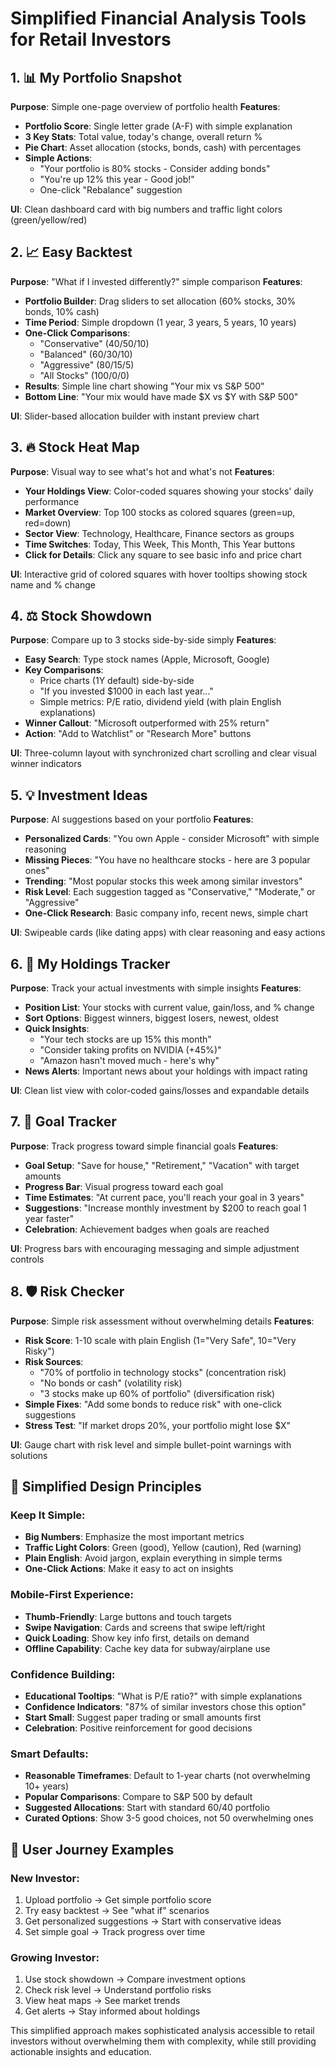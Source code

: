 # Simplified Financial Analysis Tools for Retail Investors

## 1. **📊 My Portfolio Snapshot**
**Purpose**: Simple one-page overview of portfolio health
**Features**:
- **Portfolio Score**: Single letter grade (A-F) with simple explanation
- **3 Key Stats**: Total value, today's change, overall return %  
- **Pie Chart**: Asset allocation (stocks, bonds, cash) with percentages
- **Simple Actions**:
  - "Your portfolio is 80% stocks - Consider adding bonds"
  - "You're up 12% this year - Good job!"
  - One-click "Rebalance" suggestion

**UI**: Clean dashboard card with big numbers and traffic light colors (green/yellow/red)

## 2. **📈 Easy Backtest**
**Purpose**: "What if I invested differently?" simple comparison
**Features**:
- **Portfolio Builder**: Drag sliders to set allocation (60% stocks, 30% bonds, 10% cash)
- **Time Period**: Simple dropdown (1 year, 3 years, 5 years, 10 years)
- **One-Click Comparisons**:
  - "Conservative" (40/50/10)
  - "Balanced" (60/30/10) 
  - "Aggressive" (80/15/5)
  - "All Stocks" (100/0/0)
- **Results**: Simple line chart showing "Your mix vs S&P 500"
- **Bottom Line**: "Your mix would have made $X vs $Y with S&P 500"

**UI**: Slider-based allocation builder with instant preview chart

## 3. **🔥 Stock Heat Map**
**Purpose**: Visual way to see what's hot and what's not
**Features**:
- **Your Holdings View**: Color-coded squares showing your stocks' daily performance
- **Market Overview**: Top 100 stocks as colored squares (green=up, red=down)
- **Sector View**: Technology, Healthcare, Finance sectors as groups
- **Time Switches**: Today, This Week, This Month, This Year buttons
- **Click for Details**: Click any square to see basic info and price chart

**UI**: Interactive grid of colored squares with hover tooltips showing stock name and % change

## 4. **⚖️ Stock Showdown**
**Purpose**: Compare up to 3 stocks side-by-side simply
**Features**:
- **Easy Search**: Type stock names (Apple, Microsoft, Google)
- **Key Comparisons**:
  - Price charts (1Y default) side-by-side
  - "If you invested $1000 in each last year..."
  - Simple metrics: P/E ratio, dividend yield (with plain English explanations)
- **Winner Callout**: "Microsoft outperformed with 25% return"
- **Action**: "Add to Watchlist" or "Research More" buttons

**UI**: Three-column layout with synchronized chart scrolling and clear visual winner indicators

## 5. **💡 Investment Ideas**
**Purpose**: AI suggestions based on your portfolio
**Features**:
- **Personalized Cards**: "You own Apple - consider Microsoft" with simple reasoning
- **Missing Pieces**: "You have no healthcare stocks - here are 3 popular ones"
- **Trending**: "Most popular stocks this week among similar investors"
- **Risk Level**: Each suggestion tagged as "Conservative," "Moderate," or "Aggressive"
- **One-Click Research**: Basic company info, recent news, simple chart

**UI**: Swipeable cards (like dating apps) with clear reasoning and easy actions

## 6. **📱 My Holdings Tracker**
**Purpose**: Track your actual investments with simple insights
**Features**:
- **Position List**: Your stocks with current value, gain/loss, and % change
- **Sort Options**: Biggest winners, biggest losers, newest, oldest
- **Quick Insights**:
  - "Your tech stocks are up 15% this month"
  - "Consider taking profits on NVIDIA (+45%)"
  - "Amazon hasn't moved much - here's why"
- **News Alerts**: Important news about your holdings with impact rating

**UI**: Clean list view with color-coded gains/losses and expandable details

## 7. **🎯 Goal Tracker**
**Purpose**: Track progress toward simple financial goals
**Features**:
- **Goal Setup**: "Save for house," "Retirement," "Vacation" with target amounts
- **Progress Bar**: Visual progress toward each goal
- **Time Estimates**: "At current pace, you'll reach your goal in 3 years"
- **Suggestions**: "Increase monthly investment by $200 to reach goal 1 year faster"
- **Celebration**: Achievement badges when goals are reached

**UI**: Progress bars with encouraging messaging and simple adjustment controls

## 8. **🛡️ Risk Checker**
**Purpose**: Simple risk assessment without overwhelming details
**Features**:
- **Risk Score**: 1-10 scale with plain English (1="Very Safe", 10="Very Risky")
- **Risk Sources**:
  - "70% of portfolio in technology stocks" (concentration risk)
  - "No bonds or cash" (volatility risk)
  - "3 stocks make up 60% of portfolio" (diversification risk)
- **Simple Fixes**: "Add some bonds to reduce risk" with one-click suggestions
- **Stress Test**: "If market drops 20%, your portfolio might lose $X"

**UI**: Gauge chart with risk level and simple bullet-point warnings with solutions

## 🎨 **Simplified Design Principles**

### **Keep It Simple**:
- **Big Numbers**: Emphasize the most important metrics
- **Traffic Light Colors**: Green (good), Yellow (caution), Red (warning)
- **Plain English**: Avoid jargon, explain everything in simple terms
- **One-Click Actions**: Make it easy to act on insights

### **Mobile-First Experience**:
- **Thumb-Friendly**: Large buttons and touch targets
- **Swipe Navigation**: Cards and screens that swipe left/right
- **Quick Loading**: Show key info first, details on demand
- **Offline Capability**: Cache key data for subway/airplane use

### **Confidence Building**:
- **Educational Tooltips**: "What is P/E ratio?" with simple explanations
- **Confidence Indicators**: "87% of similar investors chose this option"
- **Start Small**: Suggest paper trading or small amounts first
- **Celebration**: Positive reinforcement for good decisions

### **Smart Defaults**:
- **Reasonable Timeframes**: Default to 1-year charts (not overwhelming 10+ years)
- **Popular Comparisons**: Compare to S&P 500 by default
- **Suggested Allocations**: Start with standard 60/40 portfolio
- **Curated Options**: Show 3-5 good choices, not 50 overwhelming ones

## 🚀 **User Journey Examples**

### **New Investor**:
1. Upload portfolio → Get simple portfolio score
2. Try easy backtest → See "what if" scenarios  
3. Get personalized suggestions → Start with conservative ideas
4. Set simple goal → Track progress over time

### **Growing Investor**:
1. Use stock showdown → Compare investment options
2. Check risk level → Understand portfolio risks
3. View heat maps → See market trends
4. Get alerts → Stay informed about holdings

This simplified approach makes sophisticated analysis accessible to retail investors without overwhelming them with complexity, while still providing actionable insights and education.